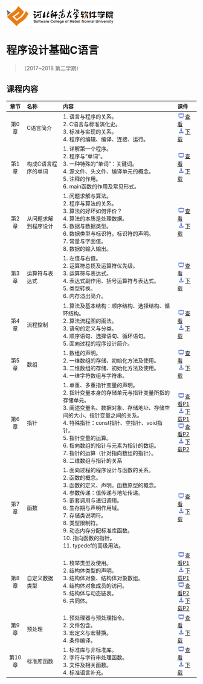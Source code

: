 ![河北师范大学软件学院](./image/logo.png)

# 程序设计基础C语言 

>（2017~2018 第二学期）


## 课程内容

| 章节 | 名称 | 内容 | 课件 |
|:---:|:---|:---|:---|
|第0章|C语言简介|1. 语言与程序的关系。</br>2. C语言与标准演化史。</br>3. 标准与实现的关系。</br>4. 程序的编辑、编译、连接、运行。|[<img src="./image/presentation.png" height="15" />查看](./ch00/chapt00.pdf) <br/>[<img src="./image/download.png" height="15" />下载](./materials/slides/chapt00.pptx)|
|第1章|构成C语言程序的单词|1.  详解第一个程序。</br>2. 程序与“单词”。</br>3. 一种特殊的“单词”：关键词。</br>4.  源文件、头文件、编译单元的概念。</br>5. 注释的作用。</br>6. main函数的作用及常见形式。|[<img src="./image/presentation.png" height="15" />查看](./ch01/chapt01.pdf) <br/>[<img src="./image/download.png" height="15" />下载](./materials/slides/chapt01.pptx)|
|第2章|从问题求解到程序设计|1.  问题求解与算法。</br>2. 程序与算法的关系。</br>3. 算法的好坏如何评价？</br>4. 算法的本质是处理数据。</br>5. 数据与数据类型。</br>6. 数据类型与标识符，标识符的声明。</br>7. 常量与字面值。</br>8. 数据的输入输出。|[<img src="./image/presentation.png" height="15" />查看](./ch02/chapt02.pdf) <br/>[<img src="./image/download.png" height="15" />下载](./materials/slides/chapt02.pptx)|
|第3章|运算符与表达式|1.  左值与右值。</br>2. 运算符总揽及运算符优先级。</br>3. 运算符与表达式。</br>4. 表达式副作用、括号运算符与表达式。</br>5. 类型转换。</br>6. 内存溢出简介。|[<img src="./image/presentation.png" height="15" />查看](./ch03/chapt03.pdf) <br/>[<img src="./image/download.png" height="15" />下载](./materials/slides/chapt03.pptx)|
|第4章|流程控制|1.  算法及基本结构：顺序结构、选择结构、循环结构。</br>2. 算法流程图的画法。</br>3. 语句的定义与分类。</br>4. 顺序语句、选择语句、循环语句。</br>5. 面向过程的程序设计简介。|[<img src="./image/presentation.png" height="15" />查看](./ch04/chapt04.pdf) <br/>[<img src="./image/download.png" height="15" />下载](./materials/slides/chapt04.pptx)|
|第5章|数组|1.  数组的声明。</br>2. 一维数组的存储、初始化方法及使用。</br>3. 二维数组的存储、初始化方法及使用。</br>4. 一维字符数组与字符串。|[<img src="./image/presentation.png" height="15" />查看](./ch05/chapt05.pdf) <br/>[<img src="./image/download.png" height="15" />下载](./materials/slides/chapt05.pptx)|
|第6章|指针|1. 单重、多重指针变量的声明。</br>2. 指针变量本身的存储单元与指针变量所指的存储单元。</br>3. 阐述变量名、数据对象、存储地址、存储空间的大小、指针变量之间的关系。</br>4. 特殊指针：const指针、空指针、void指针。</br>5. 指针变量的运算。<br>6. 指向数组的指针与元素为指针的数组。</br>7. 指针的运算（针对指向数组的指针）。</br>8. 二维数组与指针的关系|[<img src="./image/presentation.png" height="15" />查看P1](./ch06/chapt06.pdf) <br/>[<img src="./image/download.png" height="15" />下载P1](./materials/slides/chapt06.pptx)</br>[<img src="./image/presentation.png" height="15" />查看P2](./ch06/chapt06_2.pdf) <br/>[<img src="./image/download.png" height="15" />下载P2](./materials/slides/chapt06_2.pptx)|
|第7章|函数|1. 面向过程的程序设计与函数的关系。</br>2. 函数的概念。</br>3. 函数的定义、声明。函数原型的概念。</br>4. 参数传递：值传递与地址传递。</br>5. 嵌套调用与递归调用。</br>6. 生存期与声明作用域。</br>7. 存储类说明符。</br>8. 类型限制符。</br>9. 动态内存分配标准库函数。</br>10. 指向函数的指针。</br>11. typedef的高级用法。|[<img src="./image/presentation.png" height="15" />查看](./ch07/chapt07.pdf) <br/>[<img src="./image/download.png" height="15" />下载](./materials/slides/chapt07.pptx)|
|第8章|自定义数据类型|1.  枚举类型及使用。</br>2. 结构体类型的声明。</br>3. 结构体对象、结构体对象数组。</br>4. 结构体对象成员的访问。</br>5. 结构体与动态链表。</br>6. 共同体。|[<img src="./image/presentation.png" height="15" />查看P1](./ch08/chapt08.pdf) <br/>[<img src="./image/download.png" height="15" />下载P1](./materials/slides/chapt08.pptx)</br>[<img src="./image/presentation.png" height="15" />查看P2](./ch08/chapt08_2.pdf) <br/>[<img src="./image/download.png" height="15" />下载P2](./materials/slides/chapt08_2.pptx)|
|第9章|预处理|1.  预处理器与预处理指令。</br>2.  文件包含。</br>3.  宏定义与宏替换。</br>4. 条件编译。|[<img src="./image/presentation.png" height="15" />查看](./ch09/chapt09.pdf) <br/>[<img src="./image/download.png" height="15" />下载](./materials/slides/chapt09.pptx)|
|第10章|标准库函数|1.  标准库与非标准库。</br>2. 字符与字符串处理函数。</br>3. 文件及相关函数。</br>4. 标准语言补充。|[<img src="./image/presentation.png" height="15" />查看](./ch10/chapt10.pdf) <br/>[<img src="./image/download.png" height="15" />下载](./materials/slides/chapt10.pptx)|

